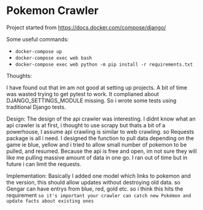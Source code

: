 # Pokemon Crawler

Project started from https://docs.docker.com/compose/django/

Some useful commands:

* `docker-compose up`
* `docker-compose exec web bash`
* `docker-compose exec web python -m pip install -r requirements.txt`


Thoughts:

I have found out that im am not good at setting up projects. A bit of time was wasted trying to get pytest to work. It complianed about DJANGO_SETTINGS_MODULE missing. So i wrote some tests using traditional Django tests.

Design:
The design of the api crawler was interesting. I didnt know what an api crawler is at first, i thought to use scrapy but thats a bit of a powerhouse, I assume api crawling is similar to web crawling. so Requests package is all i need.
I designed the function to pull data depending on the game ie blue, yellow and i tried to allow small number of pokemon to be pulled, and resumed. Because the api is free and open, im not sure they will like me pulling massive amount of data in one go. I ran out of time but in future i can limit the requests.

Implementation:
Basically I added one model which links to pokemon and the version, this should allow updates without destroying old data. so Gengar can have entrys from blue, red, gold etc. so i think this hits the requirement `so it's important your crawler can catch new Pokémon and update facts about existing ones`
